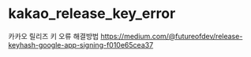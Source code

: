 # kakao_release_key_error

카카오 릴리즈 키 오류 해결방법
https://medium.com/@futureofdev/release-keyhash-google-app-signing-f010e65cea37
